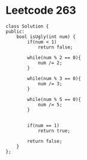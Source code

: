 # Leetcode 263
    class Solution {
    public:
        bool isUgly(int num) {
            if(num < 1)
                return false;

            while(num % 2 == 0){
                num /= 2;
            }

            while(num % 3 == 0){
                num /= 3;
            }

            while(num % 5 == 0){
                num /= 5;
            }


            if(num == 1)
                return true;

            return false;
        }
    };
